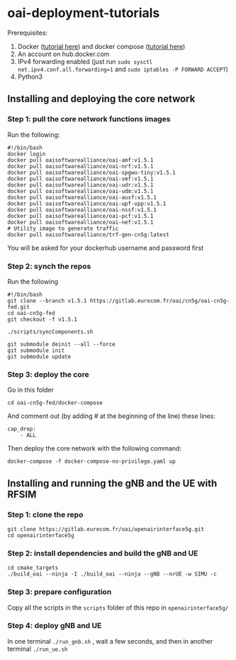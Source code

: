 # oai-deployment-tutorials

Prerequisites:
1. Docker ([tutorial here](https://www.digitalocean.com/community/tutorials/how-to-install-and-use-docker-on-ubuntu-22-04)) and docker compose ([tutorial here](https://www.digitalocean.com/community/tutorials/how-to-install-and-use-docker-compose-on-ubuntu-22-04))
2. An account on hub.docker.com
3. IPv4 forwarding enabled (just run `sudo sysctl net.ipv4.conf.all.forwarding=1` and `sudo iptables -P FORWARD ACCEPT`)
4. Python3

## Installing and deploying the core network
### Step 1: pull the core network functions images
Run the following:
```
#!/bin/bash
docker login
docker pull oaisoftwarealliance/oai-amf:v1.5.1
docker pull oaisoftwarealliance/oai-nrf:v1.5.1
docker pull oaisoftwarealliance/oai-spgwu-tiny:v1.5.1
docker pull oaisoftwarealliance/oai-smf:v1.5.1
docker pull oaisoftwarealliance/oai-udr:v1.5.1
docker pull oaisoftwarealliance/oai-udm:v1.5.1
docker pull oaisoftwarealliance/oai-ausf:v1.5.1
docker pull oaisoftwarealliance/oai-upf-vpp:v1.5.1
docker pull oaisoftwarealliance/oai-nssf:v1.5.1
docker pull oaisoftwarealliance/oai-pcf:v1.5.1
docker pull oaisoftwarealliance/oai-nef:v1.5.1
# Utility image to generate traffic
docker pull oaisoftwarealliance/trf-gen-cn5g:latest

```
You will be asked for your dockerhub username and password first
### Step 2: synch the repos
Run the following
```
#!/bin/bash
git clone --branch v1.5.1 https://gitlab.eurecom.fr/oai/cn5g/oai-cn5g-fed.git
cd oai-cn5g-fed
git checkout -f v1.5.1

./scripts/syncComponents.sh

git submodule deinit --all --force
git submodule init
git submodule update

```

### Step 3: deploy the core
Go in this folder
```
cd oai-cn5g-fed/docker-compose
```
And comment out (by adding # at the beginning of the line) these lines:
```
cap_drop:
	- ALL
```
Then deploy the core network with the following command:
```
docker-compose -f docker-compose-no-privilege.yaml up
```

## Installing and running the gNB and the UE with RFSIM
### Step 1: clone the repo
```
git clone https://gitlab.eurecom.fr/oai/openairinterface5g.git
cd openairinterface5g
```

### Step 2: install dependencies and build the gNB and UE
```
cd cmake_targets
./build_oai --ninja -I ./build_oai --ninja --gNB --nrUE -w SIMU -c
```

### Step 3: prepare configuration
Copy all the scripts in the `scripts` folder of this repo in `openairinterface5g/`

### Step 4: deploy gNB and UE
In one terminal `./run_gnb.sh` , wait a few seconds, and then in another terminal `./run_ue.sh`
